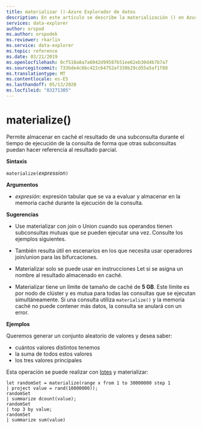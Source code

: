 ```yaml
---
title: materializar ()-Azure Explorador de datos
description: En este artículo se describe la materialización () en Azure Explorador de datos.
services: data-explorer
author: orspod
ms.author: orspodek
ms.reviewer: rkarlin
ms.service: data-explorer
ms.topic: reference
ms.date: 03/21/2019
ms.openlocfilehash: 0cf510a8a7a6042d99587b51ee62eb30d4b7b7a7
ms.sourcegitcommit: 733bde4c6bc422c64752af338b29cd55a5af1f88
ms.translationtype: MT
ms.contentlocale: es-ES
ms.lasthandoff: 05/13/2020
ms.locfileid: "83271305"
---
```

# <a name="materialize"></a>materialize()

Permite almacenar en caché el resultado de una subconsulta durante el tiempo de ejecución de la consulta de forma que otras subconsultas puedan hacer referencia al resultado parcial.

 
**Sintaxis**

`materialize(`*expression*`)`

**Argumentos**

* *expresión*: expresión tabular que se va a evaluar y almacenar en la memoria caché durante la ejecución de la consulta.

**Sugerencias**

* Use materializar con join o Union cuando sus operandos tienen subconsultas mutuas que se pueden ejecutar una vez. Consulte los ejemplos siguientes.

* También resulta útil en escenarios en los que necesita usar operadores join/union para las bifurcaciones.

* Materializar solo se puede usar en instrucciones Let si se asigna un nombre al resultado almacenado en caché.


* Materializar tiene un límite de tamaño de caché de **5 GB**. 
  Este límite es por nodo de clúster y es mutua para todas las consultas que se ejecutan simultáneamente.
  Si una consulta utiliza `materialize()` y la memoria caché no puede contener más datos, la consulta se anulará con un error.

**Ejemplos**

Queremos generar un conjunto aleatorio de valores y desea saber: 
 * cuántos valores distintos tenemos 
 * la suma de todos estos valores 
 * los tres valores principales

Esta operación se puede realizar con [lotes](batches.md) y materializar:

<!-- csl: https://help.kusto.windows.net:443/Samples -->
 ```kusto
let randomSet = materialize(range x from 1 to 30000000 step 1
| project value = rand(10000000));
randomSet
| summarize dcount(value);
randomSet
| top 3 by value;
randomSet
| summarize sum(value)

```
